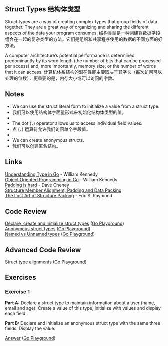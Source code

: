 ## Struct Types 结构体类型

Struct types are a way of creating complex types that group fields of data together. They are a great way of organizing and sharing the different aspects of the data your program consumes.
结构类型是一种创建将数据字段组合在一起的复杂类型的方法。它们是组织和共享程序使用的数据的不同方面的好方法。  

A computer architecture’s potential performance is determined predominantly by its word length (the number of bits that can be processed per access) and, more importantly, memory size, or the number of words that it can access.
计算机体系结构的潜在性能主要取决于其字长（每次访问可以处理的位数），更重要的是，内存大小或可以访问的字数。

## Notes
* We can use the struct literal form to initialize a value from a struct type.
* 我们可以使用结构体字面量形式来初始化结构体类型的值。
* 
* The dot (`.`) operator allows us to access individual field values.
* 点 (`.`) 运算符允许我们访问单个字段值。
* 
* We can create anonymous structs.
* 我们可以创建匿名结构。

## Links

[Understanding Type in Go](https://www.ardanlabs.com/blog/2013/07/understanding-type-in-go.html) - William Kennedy    
[Object Oriented Programming in Go](https://www.ardanlabs.com/blog/2013/07/object-oriented-programming-in-go.html) - William Kennedy    
[Padding is hard](https://dave.cheney.net/2015/10/09/padding-is-hard) - Dave Cheney    
[Structure Member Alignment, Padding and Data Packing](https://www.geeksforgeeks.org/structure-member-alignment-padding-and-data-packing/)    
[The Lost Art of Structure Packing](http://www.catb.org/esr/structure-packing) - Eric S. Raymond

## Code Review

[Declare, create and initialize struct types](example2/example2.go) ([Go Playground](https://play.golang.org/p/djzGT1JtSwy))  
[Anonymous struct types](example3/example3.go) ([Go Playground](https://play.golang.org/p/09cxjnmfcdC))  
[Named vs Unnamed types](example4/example4.go) ([Go Playground](https://play.golang.org/p/ky91roJDjir))

## Advanced Code Review

[Struct type alignments](example1/example1.go) ([Go Playground](https://play.golang.org/p/rAvtS7cgD0z))

## Exercises

### Exercise 1

**Part A:** Declare a struct type to maintain information about a user (name, email and age). Create a value of this type, initialize with values and display each field.

**Part B:** Declare and initialize an anonymous struct type with the same three fields. Display the value.

[Answer](exercise1/exercise1.go) ([Go Playground](https://play.golang.org/p/eT_gLZKeHk-))
